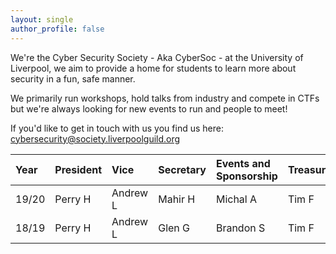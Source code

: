 ```yaml
---
layout: single
author_profile: false
---
```


We're the Cyber Security Society - Aka CyberSoc - at the University of Liverpool, we aim to provide a home for students to learn more about security in a fun, safe manner.

We primarily run workshops, hold talks from industry and compete in CTFs but we're always looking for new events to run and people to meet!

If you'd like to get in touch with us you find us here:
[cybersecurity@society.liverpoolguild.org](mailto:cybersecurity@society.liverpoolguild.org)

| Year | President    | Vice    | Secretary | Events and Sponsorship | Treasurer |
|:-----|:-------------|:------------------|:----------|:------------------------|:----------|
| 19/20 | Perry H | Andrew L | Mahir H |Michal A | Tim F |
| 18/19 | Perry H | Andrew L | Glen G | Brandon S | Tim F |
